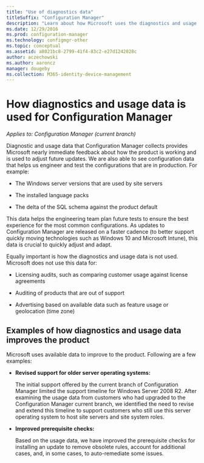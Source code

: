 ```yaml
---
title: "Use of diagnostics data"
titleSuffix: "Configuration Manager"
description: "Learn about how Microsoft uses the diagnostics and usage data that Configuration Manager collects."
ms.date: 12/29/2016
ms.prod: configuration-manager
ms.technology: configmgr-other
ms.topic: conceptual
ms.assetid: a8021bc8-2799-41f4-83c2-e27d1242028c
author: aczechowski
ms.author: aaroncz
manager: dougeby
ms.collection: M365-identity-device-management
---
```

# How diagnostics and usage data is used for Configuration Manager

*Applies to: Configuration Manager (current branch)*

Diagnostic and usage data that Configuration Manager collects provides Microsoft nearly immediate feedback about how the product is working and is used to adjust future updates. We are also able to see configuration data that helps us engineer and test the configurations that are in production. For example:  

-   The Windows server versions that are used by site servers  

-   The installed language packs  

-   The delta of the SQL schema against the product default  

This data helps the engineering team plan future tests to ensure the best experience for the most common configurations. As updates to Configuration Manager are released on a faster cadence (to better support quickly moving technologies such as Windows 10 and Microsoft Intune), this data is crucial to quickly adjust and adapt.  

Equally important is how the diagnostics and usage data is not used. Microsoft does not use this data for:  

-   Licensing audits, such as comparing customer usage against license agreements  

-   Auditing of products that are out of support  

-   Advertising based on available data such as feature usage or geolocation (time zone)  

##  <a name="bkmk_improve"></a> Examples of how diagnostics and usage data improves the product  
Microsoft uses available data to improve to the product. Following are a few examples:  

-   **Revised support for older server operating systems:**  

     The initial support offered by the current branch of Configuration Manager limited the support timeline for Windows Server 2008 R2. After examining the usage data from customers who had upgraded to the Configuration Manager current branch, we identified the need to revise and extend this timeline to support customers who still use this server operating system to host site servers and site system roles.  

-   **Improved prerequisite checks:**  

     Based on the usage data, we have improved the prerequisite checks for installing an update to remove obsolete rules, account for additional cases, and, in some cases, to auto-remediate some issues.  
